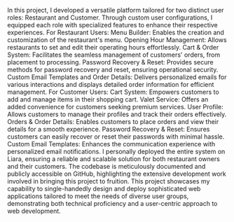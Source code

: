 In this project, I developed a versatile platform tailored for two distinct user roles: Restaurant and Customer. Through custom user configurations, I equipped each role with specialized features to enhance their respective experiences.
For Restaurant Users:
Menu Builder: Enables the creation and customization of the restaurant's menu.
Opening Hour Management: Allows restaurants to set and edit their operating hours effortlessly.
Cart & Order System: Facilitates the seamless management of customers' orders, from placement to processing.
Password Recovery & Reset: Provides secure methods for password recovery and reset, ensuring operational security.
Custom Email Templates and Order Details: Delivers personalized emails for various interactions and displays detailed order information for efficient management.
For Customer Users:
Cart System: Empowers customers to add and manage items in their shopping cart.
Valet Service: Offers an added convenience for customers seeking premium services.
User Profile: Allows customers to manage their profiles and track their orders effectively.
Orders & Order Details: Enables customers to place orders and view their details for a smooth experience.
Password Recovery & Reset: Ensures customers can easily recover or reset their passwords with minimal hassle.
Custom Email Templates: Enhances the communication experience with personalized email notifications.
I personally deployed the entire system on Liara, ensuring a reliable and scalable solution for both restaurant owners and their customers. The codebase is meticulously documented and publicly accessible on GitHub, highlighting the extensive development work involved in bringing this project to fruition.
This project showcases my capability to single-handedly design and deploy sophisticated web applications tailored to meet the needs of diverse user groups, demonstrating both technical proficiency and a user-centric approach to web development.
